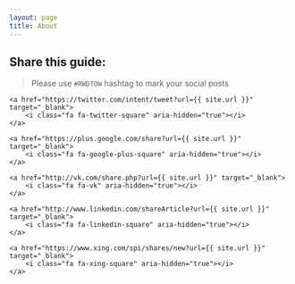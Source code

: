 ```yaml
---
layout: page
title: About
---
```


<h2>Share this guide: </h2>

> Please use `#RWDTOW` hashtag to mark your social posts 


<div class="social-buttons">
	<a href="https://www.facebook.com/sharer/sharer.php?u={{ site.url }}" target="_blank">
		<i class="fa fa-facebook-official" aria-hidden="true"></i>
    </a>

	<a href="https://twitter.com/intent/tweet?url={{ site.url }}" target="_blank">
		<i class="fa fa-twitter-square" aria-hidden="true"></i>
    </a>

	<a href="https://plus.google.com/share?url={{ site.url }}" target="_blank">
		<i class="fa fa-google-plus-square" aria-hidden="true"></i>
    </a>

	<a href="http://vk.com/share.php?url={{ site.url }}" target="_blank">
		<i class="fa fa-vk" aria-hidden="true"></i>
    </a>

	<a href="http://www.linkedin.com/shareArticle?url={{ site.url }}" target="_blank">
		<i class="fa fa-linkedin-square" aria-hidden="true"></i>
    </a>

	<a href="https://www.xing.com/spi/shares/new?url={{ site.url }}" target="_blank">
		<i class="fa fa-xing-square" aria-hidden="true"></i>
    </a>

</div>

